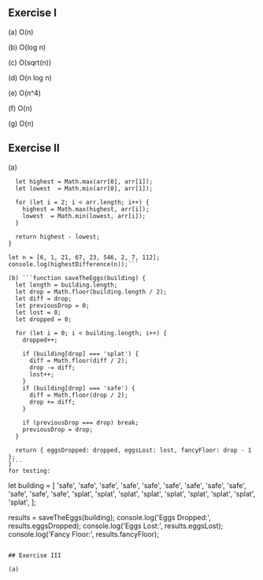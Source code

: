 ## Exercise I

(a) O(n)

(b) O(log n)

(c) O(sqrt(n))

(d) O(n log n)

(e) O(n^4)

(f) O(n)

(g) O(n)

## Exercise II

(a)
```function highestDifference(arr) {
  let highest = Math.max(arr[0], arr[1]);
  let lowest  = Math.min(arr[0], arr[1]);

  for (let i = 2; i < arr.length; i++) {
    highest = Math.max(highest, arr[i]);
    lowest  = Math.min(lowest, arr[i]);
  }
  
  return highest - lowest;
}

let n = [6, 1, 21, 67, 23, 546, 2, 7, 112];
console.log(highestDifference(n));```

(b) ```function saveTheEggs(building) {
  let length = building.length;
  let drop = Math.floor(building.length / 2);
  let diff = drop;
  let previousDrop = 0;
  let lost = 0;
  let dropped = 0;

  for (let i = 0; i < building.length; i++) {
    dropped++;

    if (building[drop] === 'splat') {
      diff = Math.floor(diff / 2);
      drop -= diff;
      lost++;
    }
    if (building[drop] === 'safe') {
      diff = Math.floor(drop / 2);
      drop += diff;
    }

    if (previousDrop === drop) break;
    previousDrop = drop;
  }
  
  return { eggsDropped: dropped, eggsLost: lost, fancyFloor: drop - 1 };
}```
for testing:
```
let building = [
  'safe',
  'safe',
  'safe',
  'safe',
  'safe',
  'safe',
  'safe',
  'safe',
  'safe',
  'safe',
  'safe',
  'safe',
  'splat',
  'splat',
  'splat',
  'splat',
  'splat',
  'splat',
  'splat',
  'splat',
  'splat',
];

results = saveTheEggs(building);
console.log('Eggs Dropped:', results.eggsDropped);
console.log('Eggs Lost:', results.eggsLost);
console.log('Fancy Floor:', results.fancyFloor);
```

## Exercise III

(a)